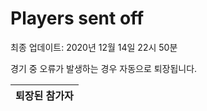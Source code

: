 # Players sent off
최종 업데이트: 2020년 12월 14일 22시 50분


경기 중 오류가 발생하는 경우 자동으로 퇴장됩니다.


| 퇴장된 참가자 |
|:---:|